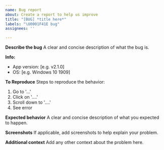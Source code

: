 ```yaml
---
name: Bug report
about: Create a report to help us improve
title: "[BUG] *title here*"
labels: "\U0001F41E bug"
assignees: ''

---
```


**Describe the bug**
A clear and concise description of what the bug is.

**Info:**
 - App version: [e.g. v2.1.0]
 - OS: [e.g. Windows 10 1909]

**To Reproduce**
Steps to reproduce the behavior:
1. Go to '...'
2. Click on '....'
3. Scroll down to '....'
4. See error

**Expected behavior**
A clear and concise description of what you expected to happen.

**Screenshots**
If applicable, add screenshots to help explain your problem.

**Additional context**
Add any other context about the problem here.
